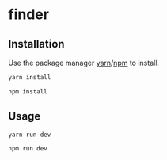 # finder
 
## Installation

Use the package manager [yarn](https://classic.yarnpkg.com/lang/en/docs/install/#windows-stable)/[npm](https://docs.npmjs.com/downloading-and-installing-node-js-and-npm) to install.

```bash
yarn install
```

```bash
npm install
```

## Usage

```bash
yarn run dev
```

```bash
npm run dev
```